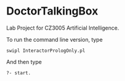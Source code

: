 # DoctorTalkingBox
 Lab Project for CZ3005 Artificial Intelligence.
 
 To run the command line version, type
 
 ```
 swipl InteractorPrologOnly.pl
 ```

And then type

```
?- start.
```

